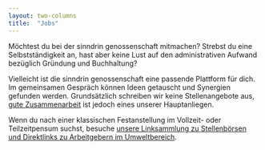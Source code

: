 ```yaml
---
layout: two-columns
title:  "Jobs"
---
```

Möchtest du bei der sinndrin genossenschaft mitmachen? Strebst du eine Selbstständigkeit an, hast aber keine Lust auf den administrativen Aufwand bezüglich Gründung und Buchhaltung?

Vielleicht ist die sinndrin genossenschaft eine passende Plattform für dich. Im gemeinsamen Gespräch können Ideen getauscht und Synergien gefunden werden. Grundsätzlich schreiben wir keine Stellenangebote aus, [gute Zusammenarbeit](/ueber-uns/mit-uns-zusammen-arbeiten/) ist jedoch eines unserer Hauptanliegen.

Wenn du nach einer klassischen Festanstellung im Vollzeit- oder Teilzeitpensum suchst, besuche [unsere Linksammlung zu Stellenbörsen und Direktlinks zu Arbeitgebern im Umweltbereich](/hintergrundwissen/jobs-im-umweltbereich/).